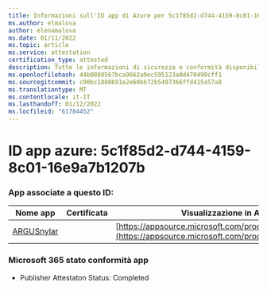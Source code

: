 ```yaml
---
title: Informazioni sull'ID app di Azure per 5c1f85d2-d744-4159-8c01-16e9a7b1207b
ms.author: elmalova
author: elenamalova
ms.date: 01/11/2022
ms.topic: article
ms.service: attestation
certification_type: attested
description: Tutte le informazioni di sicurezza e conformità disponibili per 5c1f85d2-d744-4159-8c01-16e9a7b1207b.
ms.openlocfilehash: 44b0880567bca9662a9ec595123a0d470490cff1
ms.sourcegitcommit: c90bc1880b91e2e60bb72b5497366ffd415a57a8
ms.translationtype: MT
ms.contentlocale: it-IT
ms.lasthandoff: 01/12/2022
ms.locfileid: "61784452"
---
```

# <a name="azure-app-id-5c1f85d2-d744-4159-8c01-16e9a7b1207b"></a>ID app azure: 5c1f85d2-d744-4159-8c01-16e9a7b1207b


### <a name="apps-associated-with-this-id"></a>App associate a questo ID:
| **Nome app** | **Certificata** | **Visualizzazione in AppSource** |
|--------------|---------------|-----------------------|
| [ARGUSnylar](https://docs.microsoft.com/microsoft-365-app-certification/forward/WA200003186) |  | [https://appsource.microsoft.com/product/office/WA200003186](https://appsource.microsoft.com/product/office/WA200003186) |

### <a name="microsoft-365-app-compliance-status"></a>Microsoft 365 stato conformità app
- Publisher Attestaton Status: Completed
